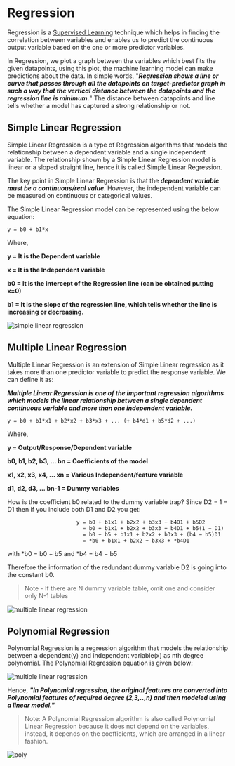 # Regression

Regression is a [Supervised Learning](https://en.wikipedia.org/wiki/Supervised_learning#:~:text=Supervised%20learning%20(SL)%20is%20the,on%20example%20input%2Doutput%20pairs.&text=A%20supervised%20learning%20algorithm%20analyzes,used%20for%20mapping%20new%20examples.) technique which helps in finding the correlation between variables and enables us to predict the continuous output variable based on the one or more predictor variables.

In Regression, we plot a graph between the variables which best fits the given datapoints, using this plot, the machine learning model can make predictions about the data. In simple words, "***Regression shows a line or curve that passes through all the datapoints on target-predictor graph in such a way that the vertical distance between the datapoints and the regression line is minimum.***" The distance between datapoints and line tells whether a model has captured a strong relationship or not.

## Simple Linear Regression

Simple Linear Regression is a type of Regression algorithms that models the relationship between a dependent variable and a single independent variable. The relationship shown by a Simple Linear Regression model is linear or a sloped straight line, hence it is called Simple Linear Regression.

The key point in Simple Linear Regression is that the ***dependent variable must be a continuous/real value***. However, the independent variable can be measured on continuous or categorical values.

The Simple Linear Regression model can be represented using the below equation:

```
y = b0 + b1*x 
```

Where,

**y = It is the Dependent variable**

**x = It is the Independent variable**

**b0 = It is the intercept of the Regression line (can be obtained putting x=0)**

**b1 = It is the slope of the regression line, which tells whether the line is increasing or decreasing.**


![simple linear regression](https://i.ibb.co/vxw8LsZ/Screenshot-27.png)


## Multiple Linear Regression

Multiple Linear Regression is an extension of Simple Linear regression as it takes more than one predictor variable to predict the response variable. We can define it as:

***Multiple Linear Regression is one of the important regression algorithms which models the linear relationship between a single dependent continuous variable and more than one independent variable.***

```
y = b0 + b1*x1 + b2*x2 + b3*x3 + ... (+ b4*d1 + b5*d2 + ...)
```

Where,

**y = Output/Response/Dependent variable**

**b0, b1, b2, b3, ... bn = Coefficients of the model**

**x1, x2, x3, x4, ... xn = Various Independent/feature variable**

**d1, d2, d3, ... bn-1 = Dummy variables**

How is the coefficient b0 related to the dummy variable trap?
Since D2 = 1 − D1 then if you include both D1 and D2 you get:

                          y = b0 + b1x1 + b2x2 + b3x3 + b4D1 + b5D2
                            = b0 + b1x1 + b2x2 + b3x3 + b4D1 + b5(1 − D1)
                            = b0 + b5 + b1x1 + b2x2 + b3x3 + (b4 − b5)D1
                            = *b0 + b1x1 + b2x2 + b3x3 + *b4D1
                            
with *b0 = b0 + b5 and *b4 = b4 − b5

Therefore the information of the redundant dummy variable D2 is going into the constant b0.


>Note - If there are N dummy variable table, omit one and consider only N-1 tables

![multiple linear regression](https://i.imgur.com/GHAtNx9.png)


## Polynomial Regression

Polynomial Regression is a regression algorithm that models the relationship between a dependent(y) and independent variable(x) as nth degree polynomial. The Polynomial Regression equation is given below:

![multiple linear regression](https://i.imgur.com/H9vVcQf.png)

Hence, ***"In Polynomial regression, the original features are converted into Polynomial features of required degree (2,3,..,n) and then modeled using a linear model."***

> Note: A Polynomial Regression algorithm is also called Polynomial Linear Regression because it does not depend on the variables, instead, it depends on the coefficients, which are arranged in a linear fashion.

![poly](https://i.ytimg.com/vi/2wzxzHoW-sg/maxresdefault.jpg)


